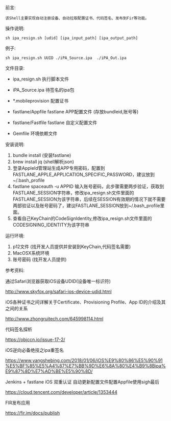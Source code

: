 前言:
    
    该Shell主要实现自动注册设备、自动拉取配置证书、代码签名、发布到Fir等功能。

操作说明:
    
    sh ipa_resign.sh [udid] [ipa_input_path] [ipa_output_path] 

例子:

    sh ipa_resign.sh UUID ./iPA_Source.ipa  ./iPA_Out.ipa

文件目录:
- ipa_resign.sh 执行脚本文件

- iPA_Source.ipa  待签名的ipa包

- *.mobileprovision 配置证书

- fastlane/Appfile    fastlane APP配置文件 (存放bundleid,账号等)

- fastlane/Fastfile   fastlane 自定义配置文件

- Gemfile   环境依赖文件


安装说明:
1. bundle install  (安装fastlane)
2. brew install jq (shell解析json)
3. 登录AppleId管理站生成APP专用密码，配置到FASTLANE_APPLE_APPLICATION_SPECIFIC_PASSWORD，建议放到~/.bash_profile
4. fastlane spaceauth -u APPID 
输入账号密码，此步骤需要两步验证，获取到FASTLANE_SESSION字符串，修改ipa_resign.sh文件里面的FASTLANE_SESSION为该字符串，后续在SESSION有效期的情况下就不需要两部验证以及账号密码了，建议FASTLANE_SESSION放到~/.bash_profile里面。
5. 查看自己KeyChain的CodeSignIdentity,修改ipa_resign.sh文件里面的CODESIGNING_IDENTITY为该字符串

运行环境:
1. p12文件 (找开发人员提供并安装到KeyChain,代码签名需要)
2. MacOSX系统环境
3. 账号密码 (找开发人员提供)


参考资料:

通过Safari浏览器获取iOS设备UDID(设备唯一标识符)

http://www.skyfox.org/safari-ios-device-udid.html


iOS各种证书之间详解关于Certificate、Provisioning Profile、App ID的介绍及其之间的关系

http://www.zhongruitech.com/645998114.html


代码签名探析

https://objccn.io/issue-17-2/


iOS逆向必备绝技之ipa重签名

https://www.yangshebing.com/2018/01/06/iOS%E9%80%86%E5%90%91%E5%BF%85%E5%A4%87%E7%BB%9D%E6%8A%80%E4%B9%8Bipa%E9%87%8D%E7%AD%BE%E5%90%8D/


Jenkins + fastlane iOS 双重认证 自动更新配置文件配置Appfile使用sigh最后

https://cloud.tencent.com/developer/article/1353444


FIR发布应用

https://fir.im/docs/publish
